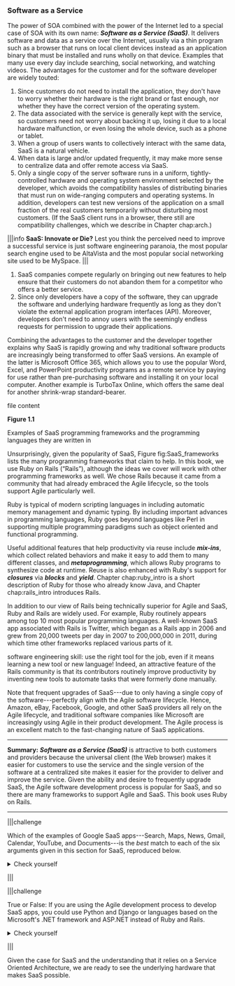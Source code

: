 ###  Software as a Service


The power of SOA combined with the power of the Internet led to a special case of SOA with its own name: _**Software as a Service (SaaS)**_. It delivers software and data as a service over the Internet, usually via a thin program such as a browser that runs on local client devices instead as an application binary that must be installed and runs wholly on that device.  Examples that many use every day include searching, social networking, and watching videos. The advantages for the customer and for the software developer are widely touted:



1. Since customers do not need to install the application, they don't have to worry whether their hardware is the right brand or fast enough, nor whether they have the correct version of the operating system.
1. The data associated with the service is generally kept with the service, so customers need not worry about backing it up, losing it due to a local hardware malfunction, or even losing the whole device, such as a phone or tablet.
1. When a group of users wants to collectively interact with the same data, SaaS is a natural vehicle.
1. When data is large and/or updated frequently, it may make more sense to centralize data and offer remote access via SaaS.
1. Only a single copy of the server software runs in a uniform, tightly-controlled hardware and operating system environment selected by the developer, which avoids the compatibility hassles of distributing binaries that must run on wide-ranging computers and operating systems. In addition, developers can test new versions of the application on a small fraction of the real customers temporarily without disturbing most customers. (If the SaaS client runs in a browser, there still are compatibility challenges, which we describe in Chapter chap:arch.) 

|||info
**SaaS: Innovate or Die?** Lest you think the perceived need to improve a successful service is just software engineering paranoia, the most popular search engine used to be AltaVista and the most popular social networking site used to be MySpace.
|||


1. SaaS companies compete regularly on bringing out new features to help ensure that their customers do not abandon them for a competitor who offers a better service.
1. Since only developers have a copy of the software, they can upgrade the software and underlying hardware frequently as long as they don't violate the external application program interfaces (API). Moreover, developers don't need to annoy users with the seemingly endless requests for permission to upgrade their applications.

Combining the advantages to the customer and the developer together explains why SaaS is rapidly growing and why traditional software products are increasingly being transformed to offer SaaS versions. An example of the latter is Microsoft Office 365, which allows you to use the popular Word, Excel, and PowerPoint productivity programs as a remote service by paying for use rather than pre-purchasing software and installing it on your local computer. Another example is TurboTax Online, which offers the same deal for another shrink-wrap standard-bearer.

file content

**Figure 1.1**

 Examples of SaaS programming frameworks and the programming languages they are written in


Unsurprisingly, given the popularity of SaaS, Figure fig:SaaS_frameworks lists the many programming frameworks that claim to help.   In this book, we use Ruby on Rails (“Rails”), although the ideas we cover will work with other programming frameworks as well. We chose Rails because it came from a community that had already embraced the Agile lifecycle, so the tools support Agile particularly well.

Ruby is typical of modern scripting languages in including automatic memory management and dynamic typing. By including important advances in programming languages, Ruby goes beyond languages like Perl in supporting multiple programming paradigms such as object oriented and functional programming.


Useful additional features that help productivity via reuse include _**mix-ins**_, which collect related behaviors and make it easy to add them to many different classes, and _**metaprogramming**_, which allows Ruby programs to synthesize code at runtime. Reuse is also enhanced with Ruby's support for _**closures**_ via _**blocks**_ and _**yield**_. Chapter chap:ruby_intro is a short description of Ruby for those who already know Java, and Chapter chap:rails_intro introduces Rails.

In addition to our view of Rails being technically superior for Agile and SaaS, Ruby and Rails are widely used. For example, Ruby routinely appears among top 10 most popular programming languages. A well-known SaaS app associated with Rails is Twitter, which began as a Rails app in 2006 and grew from 20,000 tweets per day in 2007 to 200,000,000 in 2011, during which time other frameworks replaced various parts of it.

software engineering skill: use the right tool for the job, even if it means learning a new tool or new language! Indeed, an attractive feature of the Rails community is that its contributors routinely improve productivity by inventing new tools to automate tasks that were formerly done manually.

Note that frequent upgrades of SaaS---due to only having a single copy of the software---perfectly align with the Agile software lifecycle. Hence, Amazon, eBay, Facebook, Google, and other SaaS providers all rely on the Agile lifecycle, and traditional software companies like Microsoft are increasingly using Agile in their product development. The Agile process is an excellent match to the fast-changing nature of SaaS applications.


---
**Summary:** _**Software as a Service (SaaS)**_ is attractive to both customers and providers because the universal client (the Web browser) makes it easier for customers to use the service and the single version of the software at a centralized site makes it easier for the provider to deliver and improve the service. Given the ability and desire to frequently upgrade SaaS, the Agile software development process is popular for SaaS, and so there are many frameworks to support Agile and SaaS. This book uses Ruby on Rails.

---



|||challenge

Which of the  examples of Google SaaS apps---Search, Maps, News, Gmail, Calendar, YouTube, and Documents---is the *best* match to each of the six arguments given in this section for SaaS, reproduced below.
  <details><summary>Check yourself</summary>While you can argue the mappings, below is our answer. (Note that we cheated and put some apps in multiple categories)
	

1. No user installation: Documents
1. Can't lose data: Gmail, Calendar.
1. Users cooperating: Documents.
1. Large/changing datasets: Search, Maps, News, and YouTube.
1. Software centralized in single environment: Search.
1. No field upgrades when improve app: Documents.</details>

|||



|||challenge

  True or False: If you are using the Agile development process to develop SaaS apps, you could use Python and Django or languages based on the Microsoft's .NET framework and ASP.NET instead of Ruby and Rails.
  <details><summary>Check yourself</summary>True. Programming frameworks for Agile and SaaS include Django and ASP.NET.</details>

|||


Given the case for SaaS and the understanding that it relies on a Service Oriented Architecture, we are ready to see the underlying hardware that makes SaaS possible.
